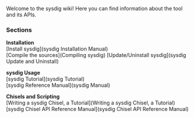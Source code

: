Welcome to the sysdig wiki!
Here you can find information about the tool and its APIs.
### Sections
**Installation**  
[Install sysdig](sysdig Installation Manual)  
[Compile the sources](Compiling sysdig)
[Update/Uninstall sysdig](sysdig Update and Uninstall)

**sysdig Usage**  
[sysdig Tutorial](sysdig Tutorial)  
[sysdig Reference Manual](sysdig Manual)  

**Chisels and Scripting**  
[Writing a sysdig Chisel, a Tutorial](Writing a sysdig Chisel, a Tutorial)  
[sysdig Chisel API Reference Manual](sysdig Chisel API Reference Manual)
